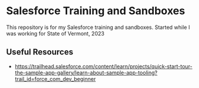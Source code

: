 # Salesforce Training and Sandboxes
This repository is for my Salesforce training and sandboxes. Started while I was working for State of Vermont, 2023

## Useful Resources
- https://trailhead.salesforce.com/content/learn/projects/quick-start-tour-the-sample-app-gallery/learn-about-sample-app-tooling?trail_id=force_com_dev_beginner
